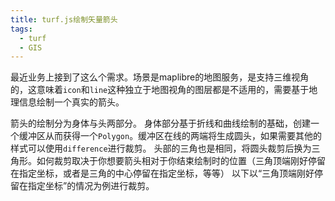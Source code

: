 ```yaml
---
title: turf.js绘制矢量箭头
tags:
  - turf
  - GIS
---
```


最近业务上接到了这么个需求。场景是maplibre的地图服务，是支持三维视角的，这意味着`icon`和`line`这种独立于地图视角的图层都是不适用的，需要基于地理信息绘制一个真实的箭头。

箭头的绘制分为身体与头两部分。
身体部分基于折线和曲线绘制的基础，创建一个缓冲区从而获得一个`Polygon`。缓冲区在线的两端将生成圆头，如果需要其他的样式可以使用`difference`进行裁剪。
头部的三角也是相同，将圆头裁剪后换为三角形。如何裁剪取决于你想要箭头相对于你结束绘制时的位置（三角顶端刚好停留在指定坐标，或者是三角的中心停留在指定坐标，等等）
以下以“三角顶端刚好停留在指定坐标”的情况为例进行裁剪。


